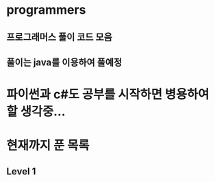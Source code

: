 # programmers
## 프로그래머스 풀이 코드 모음
## 풀이는 java를 이용하여 풀예정
# 파이썬과 c#도 공부를 시작하면 병용하여 할 생각중...
#
# 현재까지 푼 목록
## Level 1
### 
